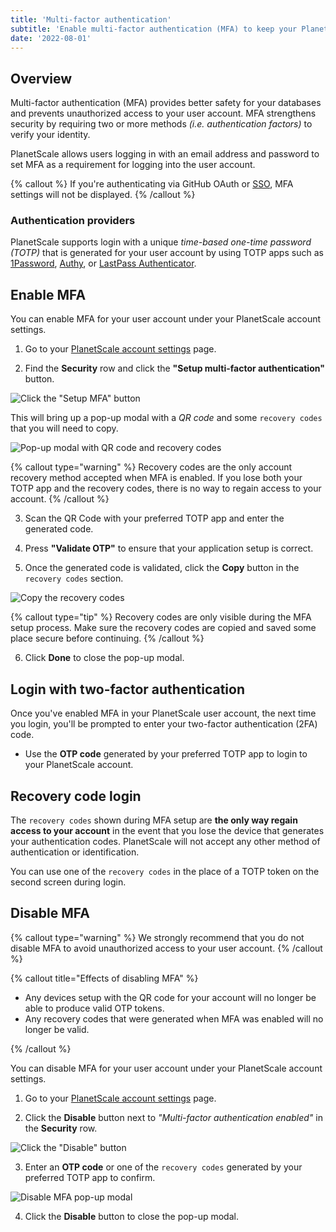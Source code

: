 ```yaml
---
title: 'Multi-factor authentication'
subtitle: 'Enable multi-factor authentication (MFA) to keep your PlanetScale account secure.'
date: '2022-08-01'
---
```


## Overview

Multi-factor authentication (MFA) provides better safety for your databases and prevents unauthorized access to your user account. MFA strengthens security by requiring two or more methods _(i.e. authentication factors)_ to verify your identity.

PlanetScale allows users logging in with an email address and password to set MFA as a requirement for logging into the user account.

{% callout %}
If you're authenticating via GitHub OAuth or [SSO](/docs/concepts/sso), MFA settings will not be displayed.
{% /callout %}

### Authentication providers

PlanetScale supports login with a unique _time-based one-time password (TOTP)_ that is generated for your user account by using TOTP apps such as [1Password](https://support.1password.com/one-time-passwords/), [Authy](https://support.authy.com/hc/en-us/articles/360006303934-Add-a-New-Two-Factor-Authentication-2FA-Account-Token-in-the-Authy-App), or [LastPass Authenticator](https://lastpass.com/auth/).

## Enable MFA

You can enable MFA for your user account under your PlanetScale account settings.

1. Go to your [PlanetScale account settings](https://app.planetscale.com/account) page.

2. Find the **Security** row and click the **"Setup multi-factor authentication"** button.

![Click the "Setup MFA" button](/docs/concepts/mfa/setup.png)

This will bring up a pop-up modal with a _QR code_ and some `recovery codes` that you will need to copy.

![Pop-up modal with QR code and recovery codes](/docs/concepts/mfa/recovery-codes.png)

{% callout type="warning" %}
Recovery codes are the only account recovery method accepted when MFA is enabled. If you lose both your TOTP app and
the recovery codes, there is no way to regain access to your account.
{% /callout %}

3. Scan the QR Code with your preferred TOTP app and enter the generated code.

4. Press **"Validate OTP"** to ensure that your application setup is correct.

5. Once the generated code is validated, click the **Copy** button in the `recovery codes` section.

![Copy the recovery codes](/docs/concepts/mfa/copy.png)

{% callout type="tip" %}
Recovery codes are only visible during the MFA setup process. Make sure the recovery codes are copied and saved some
place secure before continuing.
{% /callout %}

6. Click **Done** to close the pop-up modal.

## Login with two-factor authentication

Once you've enabled MFA in your PlanetScale user account, the next time you login, you'll be prompted to enter your two-factor authentication (2FA) code.

- Use the **OTP code** generated by your preferred TOTP app to login to your PlanetScale account.

## Recovery code login

The `recovery codes` shown during MFA setup are **the only way regain access to your account** in the event that you lose the device that generates your authentication codes. PlanetScale will not accept any other method of authentication or identification.

You can use one of the `recovery codes` in the place of a TOTP token on the second screen during login.

## Disable MFA

{% callout type="warning" %}
We strongly recommend that you do not disable MFA to avoid unauthorized access to your user account.
{% /callout %}

{% callout title="Effects of disabling MFA" %}

- Any devices setup with the QR code for your account will no longer be able to produce valid OTP tokens.
- Any recovery codes that were generated when MFA was enabled will no longer be valid.

{% /callout %}

You can disable MFA for your user account under your PlanetScale account settings.

1. Go to your [PlanetScale account settings](https://app.planetscale.com/account) page.

2. Click the **Disable** button next to _"Multi-factor authentication enabled"_ in the **Security** row.

![Click the "Disable" button](/docs/concepts/mfa/disable.png)

3. Enter an **OTP code** or one of the `recovery codes` generated by your preferred TOTP app to confirm.

![Disable MFA pop-up modal](/docs/concepts/mfa/modal.png)

4. Click the **Disable** button to close the pop-up modal.
